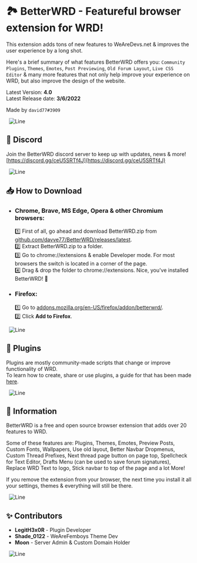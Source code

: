 🏞 BetterWRD - Featureful browser extension for WRD!
===

This extension adds tons of new features to WeAreDevs.net & improves the user experience by a long shot.

Here's a brief summary of what features BetterWRD offers you: `Community Plugins`, `Themes`, `Emotes`, `Post Previewing`, `Old Forum Layout`, `Live CSS Editor` & many more features that not only help improve your experience on WRD, but also improve the design of the website.

Latest Version: **4.0**\
Latest Release date: **3/6/2022**

Made by `david77#3909`

&nbsp;
![Line](https://cdn.discordapp.com/attachments/800294579856605204/941721620119187526/thread_line.png)
&nbsp;

## 💬 Discord
Join the BetterWRD discord server to keep up with updates, news & more!\
[https://discord.gg/ceU5SRTf4J](https://discord.gg/ceU5SRTf4J)

&nbsp;
![Line](https://cdn.discordapp.com/attachments/800294579856605204/941721620119187526/thread_line.png)
&nbsp;

## 📥 How to Download
- ### Chrome, Brave, MS Edge, Opera & other Chromium browsers:
  1️⃣ First of all, go ahead and download BetterWRD.zip from [github.com/davve77/BetterWRD/releases/latest](https://github.com/davve77/BetterWRD/releases/latest).\
  2️⃣ Extract BetterWRD.zip to a folder.\
  3️⃣ Go to chrome://extensions & enable Developer mode. For most browsers the switch is located in a corner of the page.\
  4️⃣ Drag & drop the folder to chrome://extensions. Nice, you've installed BetterWRD! 🎉

- ### Firefox:
  1️⃣ Go to [addons.mozilla.org/en-US/firefox/addon/betterwrd/](https://addons.mozilla.org/en-US/firefox/addon/betterwrd/).\
  2️⃣ Click **Add to Firefox**.

&nbsp;
![Line](https://cdn.discordapp.com/attachments/800294579856605204/941721620119187526/thread_line.png)
&nbsp;

## 🔌 Plugins
Plugins are mostly community-made scripts that change or improve functionality of WRD.\
To learn how to create, share or use plugins, a guide for that has been made [here](https://github.com/davve77/BetterWRD-Plugins/blob/main/README.md).

&nbsp;
![Line](https://cdn.discordapp.com/attachments/800294579856605204/941721620119187526/thread_line.png)
&nbsp;

## 📃 Information
BetterWRD is a free and open source browser extension that adds over 20 features to WRD.

Some of these features are: Plugins, Themes, Emotes, Preview Posts, Custom Fonts, Wallpapers, Use old layout, Better Navbar Dropmenus, Custom Thread Prefixes, Next thread page button on page top, Spellcheck for Text Editor, Drafts Menu (can be used to save forum signatures), Replace WRD Text to logo, Stick navbar to top of the page and a lot More!

If you remove the extension from your browser, the next time you install it all your settings, themes & everything will still be there.

&nbsp;
![Line](https://cdn.discordapp.com/attachments/800294579856605204/941721620119187526/thread_line.png)
&nbsp;

## ✨ Contributors
- **LegitH3x0R** - Plugin Developer
- **Shade_0122** - WeAreFemboys Theme Dev
- **Moon** - Server Admin & Custom Domain Holder

&nbsp;
![Line](https://cdn.discordapp.com/attachments/800294579856605204/941721620119187526/thread_line.png)

